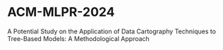 # ACM-MLPR-2024
A Potential Study on the Application of Data Cartography Techniques to Tree-Based Models: A Methodological Approach
